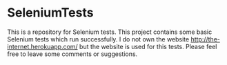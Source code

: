 # SeleniumTests
This is a repository for Selenium tests.
This project contains some basic Selenium tests which run successfully. I do not own the website http://the-internet.herokuapp.com/ but the website is used for this tests.
Please feel free to leave some comments or suggestions.